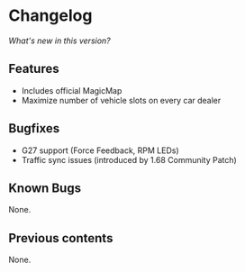 # Changelog

*What's new in this version?*

## Features

- Includes official MagicMap
- Maximize number of vehicle slots on every car dealer

## Bugfixes

- G27 support (Force Feedback, RPM LEDs)
- Traffic sync issues (introduced by 1.68 Community Patch) 

## Known Bugs

None.

## Previous contents

None.